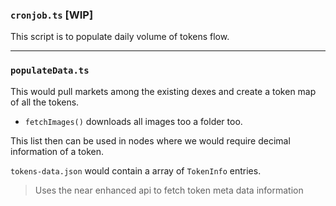 ### `cronjob.ts` [WIP]

This script is to populate daily volume of tokens flow.

---

### `populateData.ts`

This would pull markets among the existing dexes and create a token map of all the tokens. 

- `fetchImages()` downloads all images too a folder too.

This list then can be used in nodes where we would require decimal information of a token.

`tokens-data.json` would contain a array of `TokenInfo` entries.

> Uses the near enhanced api to fetch token meta data information
